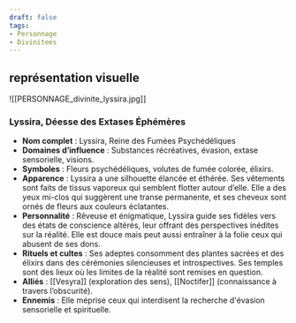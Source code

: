 ```yaml
---
draft: false
tags:
- Personnage
- Divinitees
---
```

## représentation visuelle

![[PERSONNAGE_divinite_lyssira.jpg]]

### Lyssira, Déesse des Extases Éphémères

- **Nom complet** : Lyssira, Reine des Fumées Psychédéliques
- **Domaines d’influence** : Substances récréatives, évasion, extase sensorielle, visions.
- **Symboles** : Fleurs psychédéliques, volutes de fumée colorée, élixirs.
- **Apparence** : Lyssira a une silhouette élancée et éthérée. Ses vêtements sont faits de tissus vaporeux qui semblent flotter autour d’elle. Elle a des yeux mi-clos qui suggèrent une transe permanente, et ses cheveux sont ornés de fleurs aux couleurs éclatantes.
- **Personnalité** : Rêveuse et énigmatique, Lyssira guide ses fidèles vers des états de conscience altérés, leur offrant des perspectives inédites sur la réalité. Elle est douce mais peut aussi entraîner à la folie ceux qui abusent de ses dons.
- **Rituels et cultes** : Ses adeptes consomment des plantes sacrées et des élixirs dans des cérémonies silencieuses et introspectives. Ses temples sont des lieux où les limites de la réalité sont remises en question.
- **Alliés** : [[Vesyra]] (exploration des sens), [[Noctifer]] (connaissance à travers l’obscurité).
- **Ennemis** : Elle méprise ceux qui interdisent la recherche d'évasion sensorielle et spirituelle.
